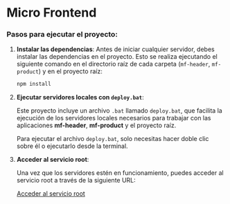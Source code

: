 
# Micro Frontend

### Pasos para ejecutar el proyecto:

1. **Instalar las dependencias**:
   Antes de iniciar cualquier servidor, debes instalar las dependencias en el proyecto. Esto se realiza ejecutando el siguiente comando en el directorio raíz de cada carpeta (`mf-header`, `mf-product`) y en el proyecto raíz:

   ```bash
   npm install
   ```

2. **Ejecutar servidores locales con `deploy.bat`**:

   Este proyecto incluye un archivo `.bat` llamado `deploy.bat`, que facilita la ejecución de los servidores locales necesarios para trabajar con las aplicaciones **mf-header**, **mf-product** y el proyecto raíz.

   Para ejecutar el archivo `deploy.bat`, solo necesitas hacer doble clic sobre él o ejecutarlo desde la terminal.

3. **Acceder al servicio root**:

   Una vez que los servidores estén en funcionamiento, puedes acceder al servicio root a través de la siguiente URL:

   [Acceder al servicio root](http://localhost:9000)
